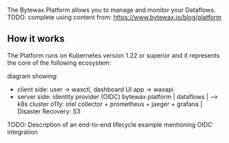 The Bytewax Platform allows you to manage and monitor your Dataflows.
TODO: complete using content from: https://www.bytewax.io/blog/platform

## How it works

The Platform runs on Kubernetes version 1.22 or superior and it represents the core of the following ecosystem:

diagram showing:
- client side: 
    user -> waxctl, dashboard UI
    app  -> waxapi
- server side:
    identity provider (OIDC)
    bytewax platform                                       |
    dataflows                                              | --> k8s cluster
    o11y: otel collector + prometheus + jaeger + grafana   |
    Disaster Recovery: S3

TODO: Description of an end-to-end lifecycle example mentioning OIDC integration

